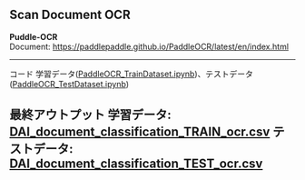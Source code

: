 ## Scan Document OCR

**Puddle-OCR**  
Document: https://paddlepaddle.github.io/PaddleOCR/latest/en/index.html

***

コード
学習データ([PaddleOCR_TrainDataset.ipynb](./PaddleOCR_TrainDataset.ipynb))、テストデータ([PaddleOCR_TestDataset.ipynb](./PaddleOCR_TestDataset.ipynb))

最終アウトプット
学習データ: [DAI_document_classification_TRAIN_ocr.csv](./DAI_document_classification_TRAIN_ocr.csv)
テストデータ: [DAI_document_classification_TEST_ocr.csv](.DAI_document_classification_TEST_ocr.csv)
- 
